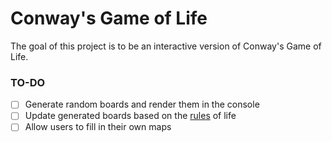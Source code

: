 # Conway's Game of Life

The goal of this project is to be an interactive version of Conway's Game of Life.

### TO-DO
- [ ] Generate random boards and render them in the console 
- [ ] Update generated boards based on the [rules](https://en.wikipedia.org/wiki/Conway%27s_Game_of_Life#Rules "Rules of 'life'") of life
- [ ] Allow users to fill in their own maps
